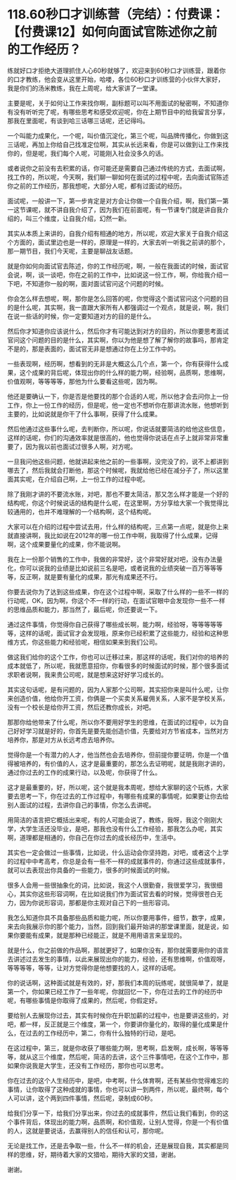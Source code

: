 # 118.60秒口才训练营（完结）：付费课：【付费课12】如何向面试官陈述你之前的工作经历？

练就好口才拒绝大道理抓住人心60秒就够了，欢迎来到60秒口才训练营，跟着你的口才教练，他会变从这里开始，哈喽，各位60秒口才训练营的小伙伴大家好，我是你们的汤米教练，我在上周呢，给大家讲了一堂课。

主要是呢，关于如何让工作来找你啊，副标题可以叫不用面试的秘密啊，不知道你有没有听听完了呢，有哪些思考和感受欢迎呢，你在上期节目中的给我留言分享，那我在里面呢，有谈到哈三话哪三话呢，还记得吗。

一个叫能力成果化，一个呢，叫价值沉淀化，第三个呢，叫品牌传播化，你做到这三话呢，再加上你给自己找准定位啊，其实从长远来看，你是可以做到让工作来找你的，但是呢，我们每个人呢，可能刚入社会没多久的话。

或者说你之前没有去积累的话，你可能还是需要自己通过传统的方式，去面试啊，找工作的，所以呢，今天啊，我们聊一聊如何在面试的过程中呢，去向面试官陈述你之前的工作经历，那我想呢，大部分人呢，都有过面试的经历。

面试呢，一般讲一下，第一步肯定是对方会让你做一个自我介绍，啊，我们第一第一这节课呢，就不讲自我介绍了，因为我们在前面呢，有一节课专门就是讲自我介绍的，叫三个维度，让自我介绍，幻然一新。

其实从本质上来讲的，自我介绍有相通的地方，所以呢，欢迎大家关于自我介绍这个方面的，面试里边也是一样的，原理是一样的，大家去听一听我之前讲的那个，那一期节目，我们今天呢，主要是聊战友话题。

就是你如何向面试官去陈述，你的工作经历呢，啊，一般在我面试的时候，面试官会说，啊，谈一谈吧，你在之前的工作中，比如说这一份工作，啊，你给我介绍一下吧，不知道你一般的啊，面对面试官问这个问题的时候。

你会怎么样去想呢，啊，那你是怎么回答的呢，你觉得这个面试官问这个问题的目的是什么呢，其实啊，我一直跟大家所有人都强调过一个观点，就是说，啊，我们在说一些话的时候，你一定要知道对方的目的是什么。

然后你才知道你应该说什么，然后你才有可能达到对方的目的，所以你要思考面试官问这个问题的目的是什么，其实啊，你以为他是想了解了解你的故事吗，那肯定不是的，那是表面的，面试官无非是想通过你在上分工作中的。

一些表现啊，经历啊，想看到的无非是大概这么几个点，第一个，你有获得什么成果，这个成果的背后呢，体现出你的什么样的能力啊，经验啊，品质啊，思维啊，价值观啊，等等等等，那他为什么要看这些呢，因为啊。

他还是要确认一下，你是否是他要找的那个合适的人呢，所以他才会去问你上一份工作，你上一份工作的经历，但是呢，他一定也不想听你在那讲流水账，他想听到主要的，比如说就是你干了什么事啊，获得了什么成果。

然后他通过这些事什么呢，去判断你，所以呢，你说话就要简洁的给他这些信息，这样的话呢，你们的沟通效率就是很高的，他也觉得你说话在点子上就非常非常重要了，因为我以前也面试过很多人啊，对方呢。

一旦我问他这些问题，他就讲起来他之前的一些事啊，没完没了的，说不上都讲到哪去了，然后我就会打断他，那这个时候呢，我就给他已经在减分子了，所以这里面其实呢，在介绍自己啊，上一份工作的过程中呢。

除了我刚才讲的不要流水账，对吧，那也不要太简洁，那又怎么样才能是一个好的结构呢，你这个时候说话的结构是什么呢，在这里啊，方分享给大家一个我觉得比较通用的，也并不难理解的一个结构啊，这个结构呢。

大家可以在介绍的过程中尝试去用，什么样的结构呢，三点第一点呢，就是你上来就直接讲啊，我比如说在2012年的哪一份工作中啊，我取得了什么成果，记得啊，这个成果要量化的成果，你不能说啊。

我在上一份那个销售的工作中，我做的非常好，这个非常好就对吧，没有办法量化，你可以说我的业绩是比如说前三名是吧，或者说我的业绩突破一百万等等等等，反正啊，就是要有量化的成果，那光有成果还不行。

你要去说你为了达到这些成果，你在这个过程中啊，采取了什么样的一些不一样的行动呢，OK，因为啊，你这个不一样的行动，在面试官眼中会发现你一些不一样的思维品质和能力，那当然了，最后呢，你还要说一下。

通过这件事情，你觉得你自己获得了哪些成长啊，能力啊，经验呀，等等等等等等，这样的话呢，面试官才会发现哦，原来你已经积累了这些能力，经验和这种思维方式，你这些能力和经验呢，相信如果来到我们公司。

做这我们给你的这个工作，你也可以迁移过来，那这样的话呢，我们对你的培养的成本就低了，所以呢，我就愿意招你，你看很多的时候面试的时候，那个很多面试求职者说啊，我来贵公司呢，就是想来这好好学习成长的。

其实这句话呢，是有问题的，因为人家那个公司啊，其实招你来是叫什么呢，让你来创造价值，他给你开工资，你俩是一个买卖关系雇佣关系，人家不是学校关系，没有一个校长是给你开工资，然后还教你成长，对吧。

那那你给他带来了什么呢，所以你不要用好学生的思维，在面试的过程中，以为自己好好学习就是好的，你首先是要先能创造价值，先要给对方节省成本，当然对方培养你，那是对方从长远考虑去培养你。

觉得你是一个有潜力的人才，他当然也会去培养你，但前提你要证明，你是一个值得被培养的，有价值的人，这才是最重要的，那怎么去证明呢，就是我刚才讲的，通过你过去的工作的成果行动，以及呢，你获得了什么。

这才是最重要的，好，所以呢，这个就是我本周呢，想给大家聊的这个玩练，大家要去思考一下，你在过去的工作过程中，有哪些有成果的事情呢，如果要让你去给别人面试的过程，去讲你自己的事情，你怎么去讲呢。

用简洁的语言把它概括出来呢，有的人可能会说了，教练，我呀，我这个刚刚大学，大学生活还没毕业，是吧，那我也没有什么工作经验，那我怎么办呢，其实啊，道理都是相通的，你自己在你过去的成长经历中，生活中。

其实也一定会做过一些事情，比如说，什么运动会你坚持跑，对吧，或者这个上学的过程中中考高考，你总是会有一些不一样的成就事件的，你通过这些成就事件，就可以去表现出你具备的一些能力，很多的时候面试的时候。

很多人会用一些很抽象化的词，比如说，我这个人很勤奋，我很爱学习，我很细心，其实你这些形容词啊，在比如说我们作为面试官去看的时候，觉得很苍白无力，因为你说形容词，那都是你主观对自己下的一些形容词。

我怎么知道你具不具备那些品质和能力呢，所以你要用事件，细节，数字，成果，来去向我展示你的那个能力，当然，回到我们最开始讲的那堂课里面，就是说，如果你要能有成果，就是那种已经能正，就是不用用语言来呈现的。

就是什么，你之前做的作品啊，那就更好了，如果你没有，那你就需要用你的语言去讲述过去发生的事情，以此来展现出你的能力，经验，还有思维啊，价值观呀，等等等等，等等，让对方觉得你是他想要找的人，这样的话呢。

你的说话啊，这种面试就是有效的，好，那我们本周的玩练呢，就很简单了，就是第一个，你如果已经工作了一些年呢，你就回忆一下，你在过去的工作的经历中呢，有哪些事情是你取得了成果的，然后呢，你假定好。

要给别人去展现你过去，其实有时候你在升职加薪的过程中，也是要讲这些的，对吧，都一样，反正就是三个维度，第一个，你要讲你量化的，取得的量化成果是什么，在过去的工作经历中，第二，你有什么独特的行动，是吧。

在这过程中，第三，就是你收获了哪些能力啊，思考啊，启发啊，成长啊，等等等等，就从这三个维度，然后呢，简洁的去讲，这个三件事情吧，在这个工作中，那如果你说我是大学生，还没有工作经历，那你也可以思考。

你在过去的这个人生经历中，是吧，中考啊，什么体育啊，还有某些你觉得难忘的事情，让你取得了这种成就的事情，你也可以讲一到两件，所以呢，最终啊，每个人可以讲，这个两到四件事情，然后呢，录制成60秒。

给我们分享一下，给我们分享出来，你过去的成就事件，然后让我们看到，你的这个事件背后，体现出的能力啊，品质啊，和价值观，让别人觉得，你是一个有价值的人，这就是要说话，去赢得别人的信任和认可，那你呢。

无论是找工作，还是去争取一些，什么不一样的机会，还是展现自我，其实都是同样的思维，好，期待着大家的文猎哈，期待大家的文猎，谢谢。

谢谢。